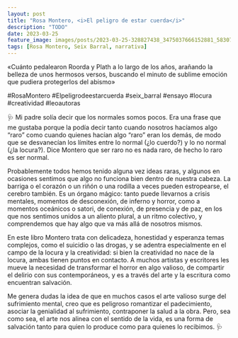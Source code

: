 ```yaml
---
layout: post
title: "Rosa Montero, <i>El peligro de estar cuerda</i>"
description: "TODO"
date: 2023-03-25
feature_image: images/posts/2023-03-25-328827438_3475037666152881_5830750607848059046_n_17981402543052974.webp
tags: [Rosa Montero, Seix Barral, narrativa]
---
```


«Cuánto pedalearon Roorda y Plath a lo largo de los años, arañando la belleza de unos hermosos versos, buscando el minuto de sublime emoción que pudiera protegerlos del abismo»
<!--more-->

#RosaMontero #Elpeligrodeestarcuerda 
#seix_barral #ensayo #locura #creatividad #leoautoras

🩺 Mi padre solía decir que los normales somos pocos. Era una frase que me gustaba porque la podía decir tanto cuando nosotros hacíamos algo “raro” como cuando quienes hacían algo “raro” eran los demás, de modo que se desvanecían los límites entre lo normal (¿lo cuerdo?) y lo no normal (¿la locura?). Dice Montero que ser raro no es nada raro, de hecho lo raro es ser normal. 

Probablemente todos hemos tenido alguna vez ideas raras, y algunos en ocasiones sentimos que algo no funciona bien dentro de nuestra cabeza. La barriga o el corazón o un riñón o una rodilla a veces pueden estropearse, el cerebro también. Es un órgano mágico: tanto puede llevarnos a crisis mentales, momentos de desconexión, de inferno y horror, como a momentos oceánicos o satori, de conexión, de presencia y de paz, en los que nos sentimos unidos a un aliento plural, a un ritmo colectivo, y comprendemos que hay algo que va más allá de nosotros mismos. 

En este libro Montero trata con delicadeza, honestidad y esperanza temas complejos, como el suicidio o las drogas, y se adentra especialmente en el campo de la locura y la creatividad: si bien la creatividad no nace de la locura, ambas tienen puntos en contacto. A muchos artistas y escritores les mueve la necesidad de transformar el horror en algo valioso, de compartir el delirio con sus contemporáneos, y es a través del arte y la escritura como encuentran salvación. 

Me genera dudas la idea de que en muchos casos el arte valioso surge del sufrimiento mental, creo que es peligroso romantizar el padecimiento, asociar la genialidad al sufrimiento, contraponer la salud a la obra. Pero, sea como sea, el arte nos alinea con el sentido de la vida, es una forma de salvación tanto para quien lo produce como para quienes lo recibimos. 🩺
